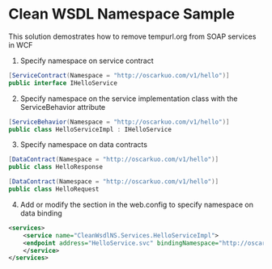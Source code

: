 # Clean WSDL Namespace Sample
This solution demostrates how to remove tempurl.org from SOAP services in WCF

1. Specify namespace on service contract
```cs
[ServiceContract(Namespace = "http://oscarkuo.com/v1/hello")]
public interface IHelloService
```
2. Specify namespace on the service implementation class with the ServiceBehavior attribute
```cs
[ServiceBehavior(Namespace = "http://oscarkuo.com/v1/hello")]
public class HelloServiceImpl : IHelloService
```
3. Specify namespace on data contracts
```cs
[DataContract(Namespace = "http://oscarkuo.com/v1/hello")]
public class HelloResponse
```
```cs
[DataContract(Namespace = "http://oscarkuo.com/v1/hello")]
public class HelloRequest
```
4. Add or modify the <services> section in the web.config to specify namespace on data binding
```xml
<services>
    <service name="CleanWsdlNS.Services.HelloServiceImpl">
    <endpoint address="HelloService.svc" bindingNamespace="http://oscarkuo.com/v1/hello" binding="basicHttpBinding" contract="CleanWsdlNS.Services.IHelloService" />
    </service>
</services>
```